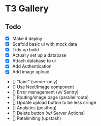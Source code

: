 # T3 Gallery

## Todo

- [x] Make it deploy
- [x] Scafold basic ui with mock data
- [x] Tidy up build
- [x] Actually set up a database
- [x] Attach database to ui
- [x] Add Authentication
- [x] Add image upload
- [] "taint" (server-only)
- [] Use Next/Image component
- [] Error management (w/ Sentry)
- [] Routing/image page (parallel route)
- [] Update upload button to be less cringe
- [] Analytics (posthog)
- [] Delete button (w/ Server Actions)
- [] Ratelimiting (upstash)